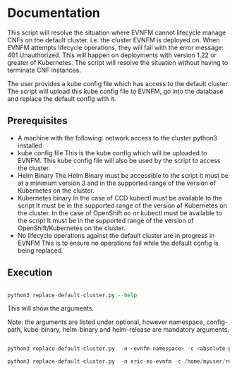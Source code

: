# Documentation

This script will resolve the situation where EVNFM cannot lifecycle manage CNFs on the default cluster. i.e. the cluster EVNFM is deployed on.
When EVNFM attempts lifecycle operations, they will fail with the error message: 401 Unauthorized.
This will happen on deployments with version 1.22 or greater of Kubernetes.
The script will resolve the situation without having to terminate CNF instances.

The user provides a kube config file which has access to the default cluster.
The script will upload this kube config file to EVNFM, go into the database and replace the default config with it.

## Prerequisites

* A machine with the following:
    network access to the cluster
    python3 installed
* kube config file
    This is the kube config which will be uploaded to EVNFM.
    This kube config file will also be used by the script to access the cluster.
* Helm Binary
    The Helm Binary must be accessible to the script
    It must be at a minimum version 3 and in the supported range of the version of Kubernetes on the cluster.
* Kubernetes binary
    In the case of CCD
      kubectl must be available to the script
      It must be in the supported range of the version of Kubernetes on the cluster.
    In the case of OpenShift
      oc or kubectl must be available to the script
      It must be in the supported range of the version of OpenShift/Kubernetes on the cluster.
* No lifecycle operations against the default cluster are in progress in EVNFM
    This is to ensure no operations fail while the default config is being replaced.

## Execution

```python

python3 replace-default-cluster.py --help

```

This will show the arguments.

Note: the arguments are listed under optional, however namespace, config-path, kube-binary, helm-binary and helm-release are mandatory arguments.


```python

python3 replace-default-cluster.py  -n <evnfm-namespace> -c <absolute-path-to-config> -k <abolsute-path-to-kubernetes-binary> -hm <absolute-path-to-helm-binary> -hr <helm-release-name>

python3 replace-default-cluster.py  -n eric-eo-evnfm -c /home/myuser/replace-default.config -k /usr/local/bin/kubectl -hm /usr/local/bin/helm -hr evnfm-prod


```
